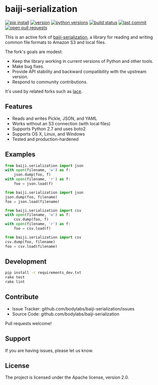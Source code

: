 baiji-serialization
===================

[![pip install](https://img.shields.io/badge/pip%20install-metabaiji--serialization-f441b8?style=flat-square)][pypi]
[![version](https://img.shields.io/pypi/v/metabaiji-serialization?style=flat-square)][pypi]
[![python versions](https://img.shields.io/pypi/pyversions/metabaiji-serialization?style=flat-square)][pypi]
[![build status](https://img.shields.io/circleci/project/github/metabolize/baiji-serialization/master?style=flat-square)][circle]
[![last commit](https://img.shields.io/github/last-commit/metabolize/baiji-serialization?style=flat-square)][commits]
[![open pull requests](https://img.shields.io/github/issues-pr/metabolize/baiji-serialization?style=flat-square)][pull requests]

This is an active fork of [baiji-serialization][upstream], a library for
reading and writing common file formats to Amazon S3 and local files.

The fork's goals are modest:

- Keep the library working in current versions of Python and other tools.
- Make bug fixes.
- Provide API stability and backward compatibility with the upstream version.
- Respond to community contributions.

It's used by related forks such as [lace][].

[upstream]: https://github.com/bodylabs/baiji-serialization
[circle]: https://circleci.com/gh/metabolize/baiji-serialization
[pypi]: https://pypi.org/project/metabaiji-serialization/
[pull requests]: https://github.com/metabolize/baiji-serialization/pulls
[commits]: https://github.com/metabolize/baiji-serialization/commits/master
[baiji]: https://github.com/bodylabs/baiji
[lace]: https://github.com/metabolize/lace


Features
--------

- Reads and writes Pickle, JSON, and YAML
- Works without an S3 connection (with local files)
- Supports Python 2.7 and uses boto2
- Supports OS X, Linux, and Windows
- Tested and production-hardened


Examples
--------

```py
from baiji.serialization import json
with open(filename, 'w') as f:
    json.dump(foo, f)
with open(filename, 'r') as f:
    foo = json.load(f)
```

```py
from baiji.serialization import json
json.dump(foo, filename)
foo = json.load(filename)
```

```py
from baiji.serialization import csv
with open(filename, 'w') as f:
    csv.dump(foo, f)
with open(filename, 'r') as f:
    foo = csv.load(f)
```

```py
from baiji.serialization import csv
csv.dump(foo, filename)
foo = csv.load(filename)
```


Development
-----------

```sh
pip install -r requirements_dev.txt
rake test
rake lint
```


Contribute
----------

- Issue Tracker: github.com/bodylabs/baiji-serialization/issues
- Source Code: github.com/bodylabs/baiji-serialization

Pull requests welcome!


Support
-------

If you are having issues, please let us know.


License
-------

The project is licensed under the Apache license, version 2.0.
